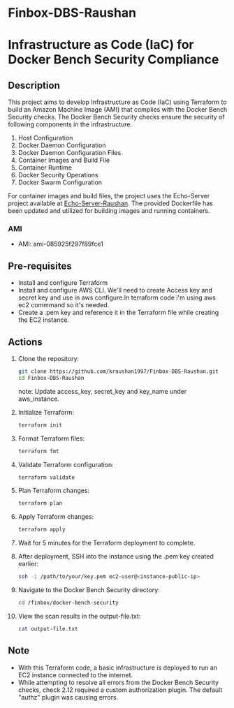 # Finbox-DBS-Raushan

# Infrastructure as Code (IaC) for Docker Bench Security Compliance

## Description
This project aims to develop Infrastructure as Code (IaC) using Terraform to build an Amazon Machine Image (AMI) that complies with the Docker Bench Security checks. The Docker Bench Security checks ensure the security of following components in the infrastructure.
1. Host Configuration
2. Docker Daemon Configuration
3. Docker Daemon Configuration Files
4. Container Images and Build File
5. Container Runtime
6. Docker Security Operations
7. Docker Swarm Configuration

For container images and build files, the project uses the Echo-Server project available at [Echo-Server-Raushan](https://github.com/kraushan1997/Echo-Server-Raushan.git). The provided Dockerfile has been updated and utilized for building images and running containers.

### AMI
- AMI: ami-085925f297f89fce1

## Pre-requisites
- Install and configure Terraform
- Install and configure AWS CLI. We'll need to create Access key and secret key and use in aws configure.In terraform code i'm using aws ec2 commmand so it's needed.
- Create a .pem key and reference it in the Terraform file while creating the EC2 instance.

## Actions
1. Clone the repository:
    ```bash
    git clone https://github.com/kraushan1997/Finbox-DBS-Raushan.git
    cd Finbox-DBS-Raushan
    ```
    note: Update access_key, secret_key and key_name under aws_instance. 

2. Initialize Terraform:
    ```bash
    terraform init
    ```

3. Format Terraform files:
    ```bash
    terraform fmt
    ```

4. Validate Terraform configuration:
    ```bash
    terraform validate
    ```

5. Plan Terraform changes:
    ```bash
    terraform plan
    ```

6. Apply Terraform changes:
    ```bash
    terraform apply
    ```

7. Wait for 5 minutes for the Terraform deployment to complete.

8. After deployment, SSH into the instance using the .pem key created earlier:
    ```bash
    ssh -i /path/to/your/key.pem ec2-user@<instance-public-ip>
    ```

9. Navigate to the Docker Bench Security directory:
    ```bash
    cd /finbox/docker-bench-security
    ```

10. View the scan results in the output-file.txt:
    ```bash
    cat output-file.txt
    ```

## Note
- With this Terraform code, a basic infrastructure is deployed to run an EC2 instance connected to the internet.
- While attempting to resolve all errors from the Docker Bench Security checks, check 2.12 required a custom authorization plugin. The default "authz" plugin was causing errors.

